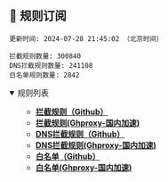 <h2 id="a">🎯 规则订阅</h2>

```
更新时间: 2024-07-28 21:45:02 （北京时间） 

拦截规则数量: 300840 
DNS拦截规则数量: 241108 
白名单规则数量: 2842 
``` 
<details open>
<summary>规则列表</summary>
<ul>

- **[拦截规则（Github）](https://raw.githubusercontent.com/EGMfoxl/MyRules/main/rules.txt)**
- **[拦截规则(Ghproxy-国内加速)](https://mirror.ghproxy.com/raw.githubusercontent.com/EGMfoxl/MyRules/main/rules.txt)**
- **[DNS拦截规则（Github）](https://raw.githubusercontent.com/EGMfoxl/MyRules/main/dns.txt)**
- **[DNS拦截规则(Ghproxy-国内加速)](https://mirror.ghproxy.com/raw.githubusercontent.com/EGMfoxl/MyRules/main/dns.txt)**
- **[白名单（Github）](https://raw.githubusercontent.com/EGMfoxl/MyRules/main/allow.txt)**
- **[白名单(Ghproxy-国内加速)](https://mirror.ghproxy.com/raw.githubusercontent.com/EGMfoxl/MyRules/main/allow.txt)**

</ul>
</details>
